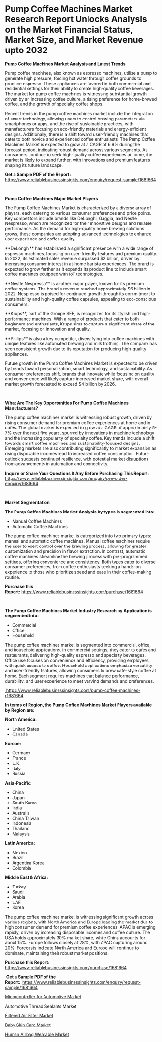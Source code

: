 <p><h1>Pump Coffee Machines Market Research Report Unlocks Analysis on the Market Financial Status, Market Size, and Market Revenue upto 2032</h1></p><p><strong>Pump Coffee Machines Market Analysis and Latest Trends</strong></p>
<p><p>Pump coffee machines, also known as espresso machines, utilize a pump to generate high pressure, forcing hot water through coffee grounds to produce espresso. These appliances are favored in both commercial and residential settings for their ability to create high-quality coffee beverages. The market for pump coffee machines is witnessing substantial growth, driven by an increasing coffee culture, a rising preference for home-brewed coffee, and the growth of specialty coffee shops.</p><p>Recent trends in the pump coffee machines market include the integration of smart technology, allowing users to control brewing parameters via smartphones or apps, and the rise of sustainable practices, with manufacturers focusing on eco-friendly materials and energy-efficient designs. Additionally, there is a shift toward user-friendly machines that cater to both novice and experienced coffee enthusiasts. The Pump Coffee Machines Market is expected to grow at a CAGR of 6.9% during the forecast period, indicating robust demand across various segments. As consumers continue to seek high-quality coffee experiences at home, the market is likely to expand further, with innovations and premium features shaping its future landscape.</p></p>
<p><strong>Get a Sample PDF of the Report:&nbsp;</strong> <a href="https://www.reliablebusinessinsights.com/enquiry/request-sample/1681664?utm_campaign=1091&utm_medium=2&utm_source=Github&utm_content=ia&utm_term=05022025&utm_id=pump-coffee-machines">https://www.reliablebusinessinsights.com/enquiry/request-sample/1681664</a></p>
<p>&nbsp;</p>
<p><strong>Pump Coffee Machines Major Market Players</strong></p>
<p><p>The Pump Coffee Machines Market is characterized by a diverse array of players, each catering to various consumer preferences and price points. Key competitors include brands like DeLonghi, Gaggia, and Nestle Nespresso, which are recognized for their innovative designs and reliable performance. As the demand for high-quality home brewing solutions grows, these companies are adopting advanced technologies to enhance user experience and coffee quality.</p><p>**DeLonghi** has established a significant presence with a wide range of espresso machines, focusing on user-friendly features and premium quality. In 2022, its estimated sales revenue surpassed $2 billion, driven by increasing consumer interest in at-home barista experiences. The brand is expected to grow further as it expands its product line to include smart coffee machines equipped with IoT technologies.</p><p>**Nestle Nespresso** is another major player, known for its premium coffee systems. The brand's revenue reached approximately $6 billion in 2022. Nespresso is poised for continued growth through its commitment to sustainability and high-quality coffee capsules, appealing to eco-conscious consumers.</p><p>**Krups**, part of the Groupe SEB, is recognized for its stylish and high-performance machines. With a range of products that cater to both beginners and enthusiasts, Krups aims to capture a significant share of the market, focusing on innovation and quality.</p><p>**Philips** is also a key competitor, diversifying into coffee machines with unique features like automated brewing and milk frothing. The company has seen consistent growth due to its reputation for producing high-quality appliances.</p><p>Future growth in the Pump Coffee Machines Market is expected to be driven by trends toward personalization, smart technology, and sustainability. As consumer preferences shift, brands that innovate while focusing on quality and convenience will likely capture increased market share, with overall market growth forecasted to exceed $4 billion by 2026.</p></p>
<p>&nbsp;</p>
<p><strong>What Are The Key Opportunities For Pump Coffee Machines Manufacturers?</strong></p>
<p><p>The pump coffee machines market is witnessing robust growth, driven by rising consumer demand for premium coffee experiences at home and in cafés. The global market is expected to grow at a CAGR of approximately 5-7% over the next five years, spurred by innovations in machine technology and the increasing popularity of specialty coffee. Key trends include a shift towards smart coffee machines and sustainability-focused designs. Emerging markets are also contributing significantly to market expansion as rising disposable incomes lead to increased coffee consumption. Future outlook suggests continued resilience, with potential market disruptions from advancements in automation and connectivity.</p></p>
<p><strong>Inquire or Share Your Questions If Any Before Purchasing This Report:</strong> <a href="https://www.reliablebusinessinsights.com/enquiry/pre-order-enquiry/1681664?utm_campaign=1091&utm_medium=2&utm_source=Github&utm_content=ia&utm_term=05022025&utm_id=pump-coffee-machines">https://www.reliablebusinessinsights.com/enquiry/pre-order-enquiry/1681664</a></p>
<p>&nbsp;</p>
<p><strong>Market Segmentation</strong></p>
<p><strong>The Pump Coffee Machines Market Analysis by types is segmented into:</strong></p>
<p><ul><li>Manual Coffee Machines</li><li>Automatic Coffee Machines</li></ul></p>
<p><p>The pump coffee machines market is categorized into two primary types: manual and automatic coffee machines. Manual coffee machines require the user to exert control over the brewing process, allowing for greater customization and precision in flavor extraction. In contrast, automatic coffee machines streamline the brewing process with pre-programmed settings, offering convenience and consistency. Both types cater to diverse consumer preferences, from coffee enthusiasts seeking a hands-on experience to those who prioritize speed and ease in their coffee-making routine.</p></p>
<p><strong>Purchase this Report:&nbsp;</strong><a href="https://www.reliablebusinessinsights.com/purchase/1681664?utm_campaign=1091&utm_medium=2&utm_source=Github&utm_content=ia&utm_term=05022025&utm_id=pump-coffee-machines">https://www.reliablebusinessinsights.com/purchase/1681664</a></p>
<p>&nbsp;</p>
<p><strong>The Pump Coffee Machines Market Industry Research by Application is segmented into:</strong></p>
<p><ul><li>Commercial</li><li>Office</li><li>Household</li></ul></p>
<p><p>The pump coffee machines market is segmented into commercial, office, and household applications. In commercial settings, they cater to cafes and restaurants, delivering high-quality espresso and specialty beverages. Office use focuses on convenience and efficiency, providing employees with quick access to coffee. Household applications emphasize versatility and user-friendly features, allowing consumers to brew café-style coffee at home. Each segment requires machines that balance performance, durability, and user experience to meet varying demands and preferences.</p></p>
<p><a href="https://www.reliablebusinessinsights.com/pump-coffee-machines-r1681664?utm_campaign=1091&utm_medium=2&utm_source=Github&utm_content=ia&utm_term=05022025&utm_id=pump-coffee-machines">&nbsp;https://www.reliablebusinessinsights.com/pump-coffee-machines-r1681664</a></p>
<p><strong>In terms of Region, the Pump Coffee Machines Market Players available by Region are:</strong></p>
<p>
    <p> <strong> North America: </strong>
        <ul>
            <li>United States</li>
            <li>Canada</li>
        </ul>
        </p> 
    <p> <strong> Europe: </strong>
        <ul>
            <li>Germany</li>
            <li>France</li>
            <li>U.K.</li>
            <li>Italy</li>
            <li>Russia</li>
        </ul>
        </p> 
    <p> <strong> Asia-Pacific: </strong>
        <ul>
            <li>China</li>
            <li>Japan</li>
            <li>South Korea</li>
            <li>India</li>
            <li>Australia</li>
            <li>China Taiwan</li>
            <li>Indonesia</li>
            <li>Thailand</li>
            <li>Malaysia</li>
        </ul>
        </p> 
    <p> <strong> Latin America: </strong>
        <ul>
            <li>Mexico</li>
            <li>Brazil</li>
            <li>Argentina Korea</li>
            <li>Colombia</li>
        </ul>
        </p> 
    <p> <strong> Middle East & Africa: </strong>
        <ul>
            <li>Turkey</li>
            <li>Saudi</li>
            <li>Arabia</li>
            <li>UAE</li>
            <li>Korea</li>
        </ul>
    </p>
    </p>
<p><p>The pump coffee machines market is witnessing significant growth across various regions, with North America and Europe leading the market due to high consumer demand for premium coffee experiences. APAC is emerging rapidly, driven by increasing disposable incomes and coffee culture. The USA holds approximately 30% market share, while China accounts for about 15%. Europe follows closely at 28%, with APAC capturing around 20%. Forecasts indicate North America and Europe will continue to dominate, maintaining their robust market positions.</p></p>
<p><strong>Purchase this Report: </strong><a href="https://www.reliablebusinessinsights.com/purchase/1681664?utm_campaign=1091&utm_medium=2&utm_source=Github&utm_content=ia&utm_term=05022025&utm_id=pump-coffee-machines">https://www.reliablebusinessinsights.com/purchase/1681664</a></p>
<p>&nbsp;<strong>Get a Sample PDF of the Report:&nbsp;&nbsp;</strong><a href="https://www.reliablebusinessinsights.com/enquiry/request-sample/1681664?utm_campaign=1091&utm_medium=2&utm_source=Github&utm_content=ia&utm_term=05022025&utm_id=pump-coffee-machines">https://www.reliablebusinessinsights.com/enquiry/request-sample/1681664</a></p>
<p><strong></strong></p>
<p><p><a href="https://www.linkedin.com/pulse/microcontroller-automotive-market-growth-outlook-projected-qxrec?utm_campaign=1091&utm_medium=2&utm_source=Github&utm_content=ia&utm_term=05022025&utm_id=pump-coffee-machines">Microcontroller for Automotive Market</a></p><p><a href="https://www.linkedin.com/pulse/thorough-review-automotive-thread-sealants-market-size-share-hspge?utm_campaign=1091&utm_medium=2&utm_source=Github&utm_content=ia&utm_term=05022025&utm_id=pump-coffee-machines">Automotive Thread Sealants Market</a></p><p><a href="https://github.com/raffadongraffadong/Market-Research-Report-List-1/blob/main/filtered-air-filter-market.md?utm_campaign=1091&utm_medium=2&utm_source=Github&utm_content=ia&utm_term=05022025&utm_id=pump-coffee-machines">Filtered Air Filter Market</a></p><p><a href="https://github.com/njockebogris/Market-Research-Report-List-1/blob/main/baby-skin-care-market.md?utm_campaign=1091&utm_medium=2&utm_source=Github&utm_content=ia&utm_term=05022025&utm_id=pump-coffee-machines">Baby Skin Care Market</a></p><p><a href="https://www.linkedin.com/pulse/comprehensive-evaluation-human-airbag-wearable-market-lmbcc?utm_campaign=1091&utm_medium=2&utm_source=Github&utm_content=ia&utm_term=05022025&utm_id=pump-coffee-machines">Human Airbag Wearable Market</a></p></p>